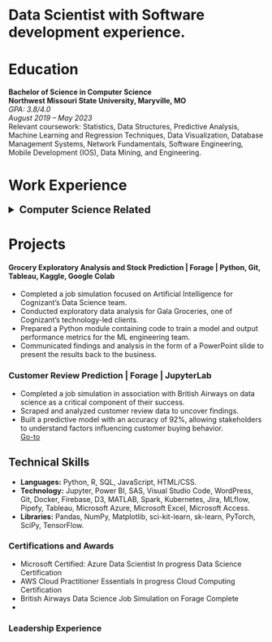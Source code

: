 # Data Scientist with Software development experience.  


# Education
**Bachelor of Science in Computer Science** <br>
**Northwest Missouri State University, Maryville, MO**  
*GPA: 3.8/4.0*  
*August 2019 – May 2023* <br>
Relevant coursework: Statistics, Data Structures, Predictive Analysis, Machine Learning and Regression Techniques, Data Visualization, Database Management Systems, Network Fundamentals, Software Engineering, Mobile Development (IOS), Data Mining, and Engineering.


# Work Experience 
<details>
  <summary style="font-size: 20px; font-weight: bold"> Computer Science Related</summary>
  Computer Science Student Tutor
  Northwest Missouri State University, Maryville, MO || January 2021 - August 2021
  - Tutored students in various courses including Python Programming, Java Programming, Web Development, etc.
  - Initiated, developed, and maintained strong relationships with students to empower them in their learning.
  - Facilitated independent student learning through questioning techniques.
  - Followed established guidelines for basic tutorial sessions.
  
  Data Scientist
  Freelance
  August 2021 - Present 
  - Collaborated with a retail client to analyze sales and customer data, resulting in a 12% increase in revenue through targeted marketing strategies.
  - Developed and fine-tuned predictive models using algorithms, improving over 12% baseline for insights into GDP and growth patterns.
  - Conducted A/B testing and analyzed the impact of ML algorithms on customer ticket purchasing patterns.
  - Contributed to the development of ML software systems and frameworks for model deployment and monitoring.
  - Developed automated reporting and measurement tools, enhancing data-driven decision-making capabilities.
  - Implemented advanced data science techniques, leading to a 40% improvement in predictive analytics using Decision Trees, Random Forest, K-means clustering, Neural Networks, etc.
  - Utilized TensorFlow, sci-kit-learn, and other quantitative methods to build and evaluate machine learning models.
</details>


# Projects 
#### Grocery Exploratory Analysis and Stock Prediction | Forage | Python, Git, Tableau, Kaggle, Google Colab  
- Completed a job simulation focused on Artificial Intelligence for Cognizant’s Data Science team.
- Conducted exploratory data analysis for Gala Groceries, one of Cognizant’s technology-led clients.
- Prepared a Python module containing code to train a model and output performance metrics for the ML engineering team.
- Communicated findings and analysis in the form of a PowerPoint slide to present the results back to the business.
<!Image>

### Customer Review Prediction | Forage | JupyterLab
- Completed a job simulation in association with British Airways on data science as a critical component of their success.
- Scraped and analyzed customer review data to uncover findings.
- Built a predictive model with an accuracy of 92%, allowing stakeholders to understand factors influencing customer buying behavior.<br>
[Go-to](https://github.com/damipop7/BritishAirlineForage)
<!Image>


## Technical Skills
- **Languages:** Python, R, SQL, JavaScript, HTML/CSS.
- **Technology:** Jupyter, Power BI, SAS, Visual Studio Code, WordPress, Git, Docker, Firebase, D3, MATLAB, Spark, Kubernetes, Jira, MLflow, Pipefy, Tableau, Microsoft Azure, Microsoft Excel, Microsoft Access.
- **Libraries:** Pandas, NumPy, Matplotlib, sci-kit-learn, sk-learn, PyTorch, SciPy, TensorFlow.
  
### Certifications and Awards
- Microsoft Certified: Azure Data Scientist 	In progress
Data Science Certification
- AWS Cloud Practitioner Essentials 	In progress
Cloud Computing Certification
- British Airways Data Science Job Simulation on Forage 		Complete
- 


### Leadership Experience

